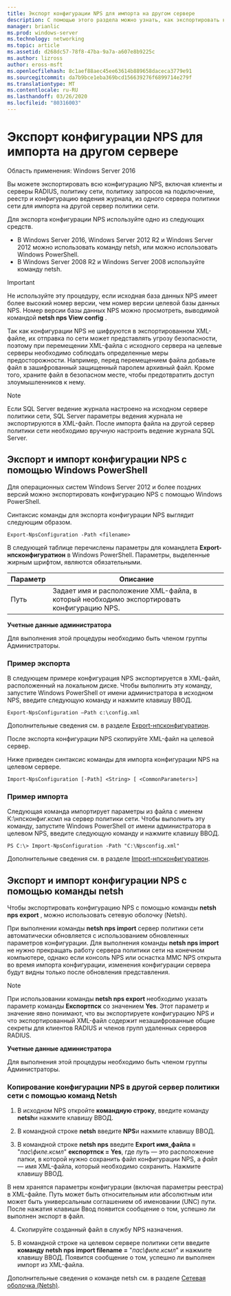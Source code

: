 ```yaml
---
title: Экспорт конфигурации NPS для импорта на другом сервере
description: С помощью этого раздела можно узнать, как экспортировать конфигурацию сервера политики сети в Windows Server 2016.
manager: brianlic
ms.prod: windows-server
ms.technology: networking
ms.topic: article
ms.assetid: d268dc57-78f8-47ba-9a7a-a607e8b9225c
ms.author: lizross
author: eross-msft
ms.openlocfilehash: 8c1aef88aec45ee63614b889658daceca3779e91
ms.sourcegitcommit: da7b9bce1eba369bcd156639276f6899714e279f
ms.translationtype: MT
ms.contentlocale: ru-RU
ms.lasthandoff: 03/26/2020
ms.locfileid: "80316003"
---
```

# <a name="export-an-nps-configuration-for-import-on-another-server"></a>Экспорт конфигурации NPS для импорта на другом сервере

Область применения: Windows Server 2016

Вы можете экспортировать всю конфигурацию NPS, включая клиенты и серверы RADIUS, политику сети, политику запросов на подключение, реестр и конфигурацию ведения журнала, из одного сервера политики сети для импорта на другой сервер политики сети. 

Для экспорта конфигурации NPS используйте одно из следующих средств.

- В Windows Server 2016, Windows Server 2012 R2 и Windows Server 2012 можно использовать команду netsh, или можно использовать Windows PowerShell.
- В Windows Server 2008 R2 и Windows Server 2008 используйте команду netsh.

> [!IMPORTANT]
> Не используйте эту процедуру, если исходная база данных NPS имеет более высокий номер версии, чем номер версии целевой базы данных NPS. Номер версии базы данных NPS можно просмотреть, выводимой командой **netsh nps View config** .

Так как конфигурации NPS не шифруются в экспортированном XML-файле, их отправка по сети может представлять угрозу безопасности, поэтому при перемещении XML-файла с исходного сервера на целевые серверы необходимо соблюдать определенные меры предосторожности. Например, перед перемещением файла добавьте файл в зашифрованный защищенный паролем архивный файл. Кроме того, храните файл в безопасном месте, чтобы предотвратить доступ злоумышленников к нему.

> [!NOTE]
> Если SQL Server ведение журнала настроено на исходном сервере политики сети, SQL Server параметры ведения журнала не экспортируются в XML-файл. После импорта файла на другой сервер политики сети необходимо вручную настроить ведение журнала SQL Server.

## <a name="export-and-import-the-nps-configuration-by-using-windows-powershell"></a>Экспорт и импорт конфигурации NPS с помощью Windows PowerShell

Для операционных систем Windows Server 2012 и более поздних версий можно экспортировать конфигурацию NPS с помощью Windows PowerShell.

Синтаксис команды для экспорта конфигурации NPS выглядит следующим образом. 

    Export-NpsConfiguration -Path <filename>

В следующей таблице перечислены параметры для командлета **Export-нпсконфигуратион** в Windows PowerShell. Параметры, выделенные жирным шрифтом, являются обязательными.

|Параметр|Описание|
|---------|-----------|
|Путь|Задает имя и расположение XML-файла, в который необходимо экспортировать конфигурацию NPS.|

**Учетные данные администратора**

Для выполнения этой процедуры необходимо быть членом группы Администраторы.

### <a name="export-example"></a>Пример экспорта 

В следующем примере конфигурация NPS экспортируется в XML-файл, расположенный на локальном диске. Чтобы выполнить эту команду, запустите Windows PowerShell от имени администратора в исходном NPS, введите следующую команду и нажмите клавишу ВВОД.

`Export-NpsConfiguration –Path c:\config.xml` 

Дополнительные сведения см. в разделе [Export-нпсконфигуратион](https://technet.microsoft.com/library/jj872749.aspx).

После экспорта конфигурации NPS скопируйте XML-файл на целевой сервер.

Ниже приведен синтаксис команды для импорта конфигурации NPS на целевом сервере.

    Import-NpsConfiguration [-Path] <String> [ <CommonParameters>]

### <a name="import-example"></a>Пример импорта

Следующая команда импортирует параметры из файла с именем К:\нпсконфиг.ксмл на сервер политики сети. Чтобы выполнить эту команду, запустите Windows PowerShell от имени администратора в целевом NPS, введите следующую команду и нажмите клавишу ВВОД.

    PS C:\> Import-NpsConfiguration -Path "C:\Npsconfig.xml"

Дополнительные сведения см. в разделе [Import-нпсконфигуратион](https://technet.microsoft.com/library/jj872750.aspx).

## <a name="export-and-import-the-nps-configuration-by-using-netsh"></a>Экспорт и импорт конфигурации NPS с помощью команды netsh

Чтобы экспортировать конфигурацию NPS с помощью команды **netsh nps export** , можно использовать сетевую оболочку \(Netsh\).

При выполнении команды **netsh nps import** сервер политики сети автоматически обновляется с использованием обновленных параметров конфигурации. Для выполнения команды **netsh nps import** не нужно прекращать работу сервера политики сети на конечном компьютере, однако если консоль NPS или оснастка MMC NPS открыта во время импорта конфигурации, изменения конфигурации сервера будут видны только после обновления представления. 

> [!NOTE]
> При использовании команды **netsh nps export** необходимо указать параметр команды **Експортпск** со значением **Yes**. Этот параметр и значение явно понимают, что вы экспортируете конфигурацию NPS и что экспортированный XML-файл содержит незашифрованные общие секреты для клиентов RADIUS и членов групп удаленных серверов RADIUS.

**Учетные данные администратора**

Для выполнения этой процедуры необходимо быть членом группы Администраторы.

### <a name="to-copy-an-nps-configuration-to-another-nps-using-netsh-commands"></a>Копирование конфигурации NPS в другой сервер политики сети с помощью команд Netsh

1. В исходном NPS откройте **командную строку**, введите команду **netsh**и нажмите клавишу ВВОД.

2. В командной строке **netsh** введите **NPS**и нажмите клавишу ВВОД. 

3. В командной строке **netsh nps** введите **Export имя_файла =** "*пас\филе.ксмл*" **експортпск = Yes**, где *путь* — это расположение папки, в которой нужно сохранить файл конфигурации NPS, а *файл* — имя XML-файла, который необходимо сохранить. Нажмите клавишу ВВОД. 

В нем хранятся параметры конфигурации \(включая параметры реестра\) в XML-файле. Путь может быть относительным или абсолютным или может быть универсальным соглашением об именовании \(UNC\) пути. После нажатия клавиши Ввод появится сообщение о том, успешно ли выполнен экспорт в файл.

4. Скопируйте созданный файл в службу NPS назначения.

5. В командной строке на целевом сервере политики сети введите **команду netsh nps import filename =** "*пас\филе.ксмл*" и нажмите клавишу ВВОД. Появится сообщение о том, успешно ли выполнен импорт из XML-файла.

Дополнительные сведения о команде netsh см. в разделе [Сетевая оболочка (Netsh)](../netsh/netsh.md).

